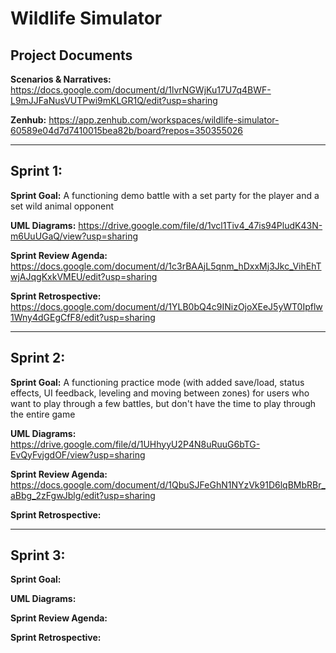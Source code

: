 # Wildlife Simulator

## Project Documents
**Scenarios & Narratives:** https://docs.google.com/document/d/1lvrNGWjKu17U7q4BWF-L9mJJFaNusVUTPwi9mKLGR1Q/edit?usp=sharing

**Zenhub:** https://app.zenhub.com/workspaces/wildlife-simulator-60589e04d7d7410015bea82b/board?repos=350355026

***

## Sprint 1:

**Sprint Goal:** A functioning demo battle with a set party for the player and a set wild animal opponent

**UML Diagrams:** https://drive.google.com/file/d/1vcl1Tiv4_47is94PludK43N-m6UuUGaQ/view?usp=sharing

**Sprint Review Agenda:** https://docs.google.com/document/d/1c3rBAAjL5qnm_hDxxMj3Jkc_VihEhTwjAJqgKxkVMEU/edit?usp=sharing

**Sprint Retrospective:** https://docs.google.com/document/d/1YLB0bQ4c9INizOjoXEeJ5yWT0Ipflw1Wny4dGEgCfF8/edit?usp=sharing

***

## Sprint 2:

**Sprint Goal:** A functioning practice mode (with added save/load, status effects, UI feedback, leveling and moving between zones) for users who want to play through a few battles, but don't have the time to play through the entire game

**UML Diagrams:** https://drive.google.com/file/d/1UHhyyU2P4N8uRuuG6bTG-EvQyFvjgdOF/view?usp=sharing

**Sprint Review Agenda:** https://docs.google.com/document/d/1QbuSJFeGhN1NYzVk91D6lqBMbRBr_aBbg_2zFgwJblg/edit?usp=sharing

**Sprint Retrospective:**

***

## Sprint 3:

**Sprint Goal:**

**UML Diagrams:**

**Sprint Review Agenda:**

**Sprint Retrospective:**
